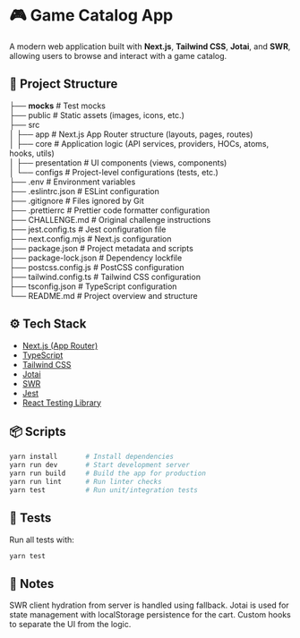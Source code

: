 # 🎮 Game Catalog App

A modern web application built with **Next.js**, **Tailwind CSS**, **Jotai**, and **SWR**, allowing users to browse and interact with a game catalog.

## 📁 Project Structure

├── **mocks** # Test mocks  
├── public # Static assets (images, icons, etc.)  
├── src  
│ ├── app # Next.js App Router structure (layouts, pages, routes)  
│ ├── core # Application logic (API services, providers, HOCs, atoms, hooks, utils)  
│ ├── presentation # UI components (views, components)  
│ └── configs # Project-level configurations (tests, etc.)  
├── .env # Environment variables  
├── .eslintrc.json # ESLint configuration  
├── .gitignore # Files ignored by Git  
├── .prettierrc # Prettier code formatter configuration  
├── CHALLENGE.md # Original challenge instructions  
├── jest.config.ts # Jest configuration file  
├── next.config.mjs # Next.js configuration  
├── package.json # Project metadata and scripts  
├── package-lock.json # Dependency lockfile  
├── postcss.config.js # PostCSS configuration  
├── tailwind.config.ts # Tailwind CSS configuration  
├── tsconfig.json # TypeScript configuration  
└── README.md # Project overview and structure

## ⚙️ Tech Stack

- [Next.js (App Router)](https://nextjs.org/)
- [TypeScript](https://www.typescriptlang.org/)
- [Tailwind CSS](https://tailwindcss.com/)
- [Jotai](https://jotai.org/)
- [SWR](https://swr.vercel.app/)
- [Jest](https://jestjs.io/)
- [React Testing Library](https://testing-library.com/)

## 📦 Scripts

```bash
yarn install       # Install dependencies
yarn run dev       # Start development server
yarn run build     # Build the app for production
yarn run lint      # Run linter checks
yarn test          # Run unit/integration tests
```

## 🧪 Tests

Run all tests with:

```bash
yarn test
```

## 📄 Notes

SWR client hydration from server is handled using fallback.
Jotai is used for state management with localStorage persistence for the cart.
Custom hooks to separate the UI from the logic.

